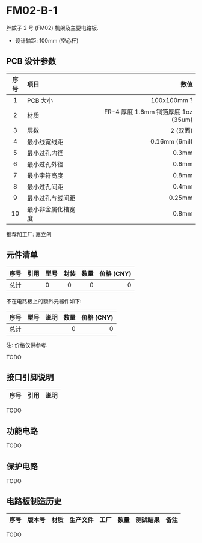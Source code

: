 # FM02-B-1

胖蚊子 2 号 (FM02) 机架及主要电路板.

+ 设计轴距: 100mm  (空心杯)


## PCB 设计参数

| 序号 | 项目 | 数值 |
| :--: | :-- | ---: |
| 1 | PCB 大小 | 100x100mm ? |
| 2 | 材质 | FR-4 厚度 1.6mm 铜箔厚度 1oz (35um) |
| 3 | 层数 | 2 (双面) |
| 4 | 最小线宽线距 | 0.16mm (6mil) |
| 5 | 最小过孔内径 | 0.3mm |
| 6 | 最小过孔外径 | 0.6mm |
| 7 | 最小字符高度 | 0.8mm |
| 8 | 最小过孔间距 | 0.4mm |
| 9 | 最小过孔与线间距 | 0.25mm |
| 10 | 最小非金属化槽宽度 | 0.8mm |

推荐加工厂: [嘉立创](https://www.jlc.com/)


## 元件清单

| 序号 | 引用 | 型号 | 封装 | 数量 | 价格 (CNY) |
| :--: | :-- | :--- | :--: | --: | ---------: |
| 总计 | | 0 | 0 | 0 | 0 |

不在电路板上的额外元器件如下:

| 序号 | 型号 | 说明 | 数量 | 价格 (CNY) |
| :--: | :-- | :--- | ---: | ---------: |
| 总计 | | | 0 | 0 |

注: 价格仅供参考.

TODO


## 接口引脚说明

| 序号 | 引用 | 说明 |
| :--: | :-- | :--- |

TODO


## 功能电路

TODO


## 保护电路

TODO


## 电路板制造历史

| 序号 | 版本号 | 材质 | 生产文件 | 工厂 | 数量 | 测试结果 | 备注 |
| :--: | :---- | :--- | :-----: | :--: | --: | :------ | :--- |

TODO
